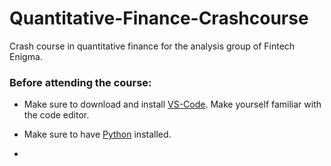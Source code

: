 # Quantitative-Finance-Crashcourse
Crash course in quantitative finance for the analysis group of Fintech Enigma.  

### Before attending the course:

- Make sure to download and install [VS-Code](https://code.visualstudio.com/). Make yourself familiar with the code editor. 

- Make sure to have [Python](https://www.python.org/) installed. 

- 